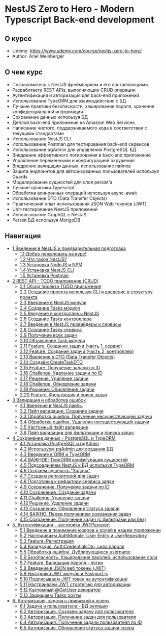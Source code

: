 # NestJS Zero to Hero - Modern Typescript Back-end development

## О курсе
- Udemy: https://www.udemy.com/course/nestjs-zero-to-hero/
- Author: Ariel Weinberger

## О чем курс

- Познакомитесь с NestJS фреймворком и его составляющими
- Разработаете REST APIs, выполняющие CRUD операции
- Аутентификация и авторизация для back-end приложений
- Использование TypeORM для взаимодействия с БД
- Лучшие практики безопасности, хэширование пароля, хранение конфиденциальной информации
- Сохранение данных используя БД
- Деплой back-end приложения на Amazom Web Services
- Написание чистого, поддерживаемого кода в соответствии с текущими стандартами
- Использование NestJS CLI
- Использование Postman для тестирования back-end сервисов
- Использование pgAdmin для управления PostgreSQL БД
- Внедрение эффективного логирования в back-end приложение
- Управление переменными и конфигурацией окружения
- Внедрение валидации данных, использование пайпов
- Защита эндпоинтов для авторизованных пользователей используя Guards
- Моделирование сущностей для слоя persist'а
- Лучшие практики Typescript
- Обработка асинронных операций используя async-await
- Использование DTO (Data Transfer Objects)
- Практический опыт использования JSON Web токенов (JWT)
- Unit-тестирование NestJS приложений
- Использование GraphQL с NestJS
- Persist БД используя MongoDB

## Навигация

- [1 Введение в NestJS и предварительная подготовка](./docs/1.%20Introduction%20to%20NestJS%20&%20Pre-requisites)
  - [1.1 Добро пожаловать на курс!](./docs/1.%20Introduction%20to%20NestJS%20&%20Pre-requisites/1.1%20Welcome%20to%20the%20course!)
  - [1.2 Что такое NestJS?](./docs/1.%20Introduction%20to%20NestJS%20&%20Pre-requisites/1.2%20What%20is%20NestJS%3F)
  - [1.3 Установка NodeJS и NPM](./docs/1.%20Introduction%20to%20NestJS%20&%20Pre-requisites/1.3%20Installing%20Node.js%20and%20NPM)
  - [1.4 Установка NestJS CLI](./docs/1.%20Introduction%20to%20NestJS%20&%20Pre-requisites/1.4%20Installing%20the%20NestJS%20CLI)
  - [1.5 Установка Postman](./docs/1.%20Introduction%20to%20NestJS%20&%20Pre-requisites/1.4%20Installing%20the%20NestJS%20CLI)
- [2 REST API - TODO приложение (CRUD)](./docs/2.%20REST%20API%20-%20Task%20Management%20Application%20(CRUD))
  - [2.1 Обзор проекта TODO приложения](./docs/2.%20REST%20API%20-%20Task%20Management%20Application%20(CRUD)/2.1%20Project%20Overview%20Task%20Management%20Application)
  - [2.2 Создание проекта используя CLI и введение в структуру проекта](./docs/2.%20REST%20API%20-%20Task%20Management%20Application%20(CRUD)/2.2%20Creating%20a%20project%20via%20the%20CLI%20and%20an%20introduction%20to%20a%20NestJS%20project%20structure)
  - [2.3 Введение в NestJS модули](./docs/2.%20REST%20API%20-%20Task%20Management%20Application%20(CRUD)/2.3%20Introduction%20to%20NestJS%20Modules)
  - [2.4 Создание Tasks модуля](./docs/2.%20REST%20API%20-%20Task%20Management%20Application%20(CRUD)/2.4%20Creating%20a%20Tasks%20Module)
  - [2.5 Введение в контроллеры NestJS](./docs/2.%20REST%20API%20-%20Task%20Management%20Application%20(CRUD)/2.5%20Introduction%20to%20NestJS%20Controllers)
  - [2.6 Создание Tasks контроллера](./docs/2.%20REST%20API%20-%20Task%20Management%20Application%20(CRUD)/2.6%20Creating%20a%20Tasks%20Controller)
  - [2.7 Введение в NestJS провайдеры и сервисы](./docs/2.%20REST%20API%20-%20Task%20Management%20Application%20(CRUD)/2.7%20Introduction%20to%20NestJS%20Providers%20and%20Services)
  - [2.8 Создание Tasks сервиса](./docs/2.%20REST%20API%20-%20Task%20Management%20Application%20(CRUD)/2.8%20Creating%20a%20Tasks%20Service)
  - [2.9 Получение всех задач](./docs/2.%20REST%20API%20-%20Task%20Management%20Application%20(CRUD)/2.9%20Feature%20Getting%20all%20Tasks)
  - [2.10 Объявление Task модели](./docs/2.%20REST%20API%20-%20Task%20Management%20Application%20(CRUD)/2.10%20Defining%20a%20Task%20Model)
  - [2.11 Feature. Создание задачи (часть 1, сервис)](./docs/2.%20REST%20API%20-%20Task%20Management%20Application%20(CRUD)/2.11%20Feature%20Creating%20a%20Task%20(Part%201%20Service))
  - [2.12 Feature. Создание задачи (часть 2, контроллер)](./docs/2.%20REST%20API%20-%20Task%20Management%20Application%20(CRUD)/2.12%20Feature%20Creating%20a%20Task%20(Part%202%20Controller))
  - [2.13 Введение в DTO (Data Transfer Objects)](./docs/2.%20REST%20API%20-%20Task%20Management%20Application%20(CRUD)/2.13%20Introduction%20to%20Data%20Transfer%20Objects%20(DTOs))
  - [2.14 Создаём CreateTaskDTO](./docs/2.%20REST%20API%20-%20Task%20Management%20Application%20(CRUD)/2.14%20Creating%20a%20CreateTaskDto)
  - [2.15 Feature. Получение задачи по ID](./docs/2.%20REST%20API%20-%20Task%20Management%20Application%20(CRUD)/2.15%20Feature%20Getting%20a%20Task%20by%20ID)
  - [2.16 Challenge. Удаление задачи по ID](./docs/2.%20REST%20API%20-%20Task%20Management%20Application%20(CRUD)/2.16%20Challenge%20Deleting%20a%20Task)
  - [2.17 Решение. Удаление задачи](./docs/2.%20REST%20API%20-%20Task%20Management%20Application%20(CRUD)/2.17%20Solution%20Deleting%20a%20Task)
  - [2.18 Challenge. Обновление задачи](./docs/2.%20REST%20API%20-%20Task%20Management%20Application%20(CRUD)/2.18%20Challenge%20Updating%20a%20Task's%20Status)
  - [2.19 Решение. Обновление задачи](./docs/2.%20REST%20API%20-%20Task%20Management%20Application%20(CRUD)/2.19%20Solution%20Updating%20a%20Task's%20Status)
  - [2.20 Feature. Фильтрация и поиск задач](./docs/2.%20REST%20API%20-%20Task%20Management%20Application%20(CRUD)/2.20%20Feature%20Searching%20and%20Filtering%20Tasks)
- [3 Валидация и обработка ошибок](./docs/3.%20Validation%20and%20Error%20Handling)
  - [3.1 Введение в NestJS пайпы](./docs/3.%20Validation%20and%20Error%20Handling/3.1%20Introduction%20to%20NestJS%20Pipes)
  - [3.2 Пайп валидации. Создание задачи](./docs/3.%20Validation%20and%20Error%20Handling/3.2%20ValidationPipe%20Creating%20a%20Task)
  - [3.3 Обработка ошибок. Получение несуществующей задачи](./docs/3.%20Validation%20and%20Error%20Handling/3.3%20Error%20Handling%20Getting%20a%20non-existing%20Task)
  - [3.4 Обработка ошибок. Удаление несуществующей задачи](./docs/3.%20Validation%20and%20Error%20Handling/3.4%20Error%20Handling%20Deleting%20a%20non-existing%20Task)
  - [3.5 Кастомный пайп валидации](./docs/3.%20Validation%20and%20Error%20Handling/3.5%20Custom%20Pipe%20Validating%20the%20Task%20Status)
  - [3.6 Пайп валидации для фильтрации и поиска задач](./docs/3.%20Validation%20and%20Error%20Handling/3.6%20ValidationPipe%20Task%20Filtering%20and%20Search)
- [4 Сохранение данных - PostgreSQL и TypeORM](./docs/4.%20Data%20Persistence%20-%20PostgreSQL%20&%20TypeORM)
  - [4.1 Установка PostgreSQL и pgAdmin](./docs/4.%20Data%20Persistence%20-%20PostgreSQL%20&%20TypeORM/4.1%20Installing%20PostgreSQL%20and%20pgAdmin)
  - [4.2 Используем pgAdmin для создания БД](./docs/4.%20Data%20Persistence%20-%20PostgreSQL%20&%20TypeORM/4.2%20Using%20pgAdmin%20to%20create%20a%20Database)
  - [4.3 Введение в ORM и TypeORM](./docs/4.%20Data%20Persistence%20-%20PostgreSQL%20&%20TypeORM/4.3%20Introduction%20to%20Object%20Relational%20Mapping%20and%20TypeORM)
  - [4.4 ВАЖНОЕ: TypeORM конфигурация сущностей](./docs/4.%20Data%20Persistence%20-%20PostgreSQL%20&%20TypeORM/4.4%20IMPORTANT%20TypeORM%20Entities%20Configuration)
  - [4.5 Подсоединяем NestJS к БД используя TypeORM](./docs/4.%20Data%20Persistence%20-%20PostgreSQL%20&%20TypeORM/4.5%20Connecting%20NestJS%20to%20a%20database%20using%20TypeORM)
  - [4.6 Создаем сущность "Задача"](./docs/4.%20Data%20Persistence%20-%20PostgreSQL%20&%20TypeORM/4.6%20Creating%20a%20Task%20Entity)
  - [4.7 Создаем репозиторий для задач](./docs/4.%20Data%20Persistence%20-%20PostgreSQL%20&%20TypeORM/4.7%20Creating%20a%20Task%20Repository)
  - [4.8 Подготовка к рефактору сервиса задач](./docs/4.%20Data%20Persistence%20-%20PostgreSQL%20&%20TypeORM/4.8%20Preparation%20for%20Task%20Service%20Refactoring)
  - [4.9 Сохранение. Получение задачи по ID](./docs/4.%20Data%20Persistence%20-%20PostgreSQL%20&%20TypeORM/4.9%20Persistence%20Getting%20a%20Task%20by%20ID)
  - [4.10 Сохранение. Создание задачи](./docs/4.%20Data%20Persistence%20-%20PostgreSQL%20&%20TypeORM/4.10%20Persistence%20Creating%20a%20Task)
  - [4.11 Challenge. Удаление задачи](./docs/4.%20Data%20Persistence%20-%20PostgreSQL%20&%20TypeORM/4.11%20Challenge%20Delete%20Task%20Persistence)
  - [4.12 Решение. Удаление задачи](./docs/4.%20Data%20Persistence%20-%20PostgreSQL%20&%20TypeORM/4.12%20Solution%20Delete%20Task%20Persistence)
  - [4.13 Сохранение. Обновление статуса задачи](./docs/4.%20Data%20Persistence%20-%20PostgreSQL%20&%20TypeORM/4.13%20Persistence%20Updating%20Task%20Status)
  - [4.14 ВАЖНО. Перед получением сохранения задач](./docs/4.%20Data%20Persistence%20-%20PostgreSQL%20&%20TypeORM/4.14%20IMPORTANT%20Before%20Persistence%20of%20Getting%20Tasks)
  - [4.15 Сохранение. Получение задач (с фильтрами или без)](./docs/4.%20Data%20Persistence%20-%20PostgreSQL%20&%20TypeORM/4.15%20Persistence%20Getting%20Tasks%20(with%20or%20without%20filters))
- [5. Аутентификация - настройка JWTPassport](./docs/5.%20(Part%201)%20Authentication%20-%20Setting%20up%20JWTPassport)
  - [5.1 Введение в понимание юзеров и ролей в нашем приложении](./docs/5.%20(Part%201)%20Authentication%20-%20Setting%20up%20JWTPassport/5.1%20Introduction%20Users%20and%20roles%20in%20our%20application)
  - [5.2 Настраиваем AuthModule, User Entity и UserRepository](./docs/5.%20(Part%201)%20Authentication%20-%20Setting%20up%20JWTPassport/5.2%20Setting%20up%20AuthModule,%20User%20Entity%20and%20UserRepository)
  - [5.3 Feature. Регистрация](./docs/5.%20(Part%201)%20Authentication%20-%20Setting%20up%20JWTPassport/5.3%20Feature%20Sign%20Up)
  - [5.4 Валидация. AuthCredentialsDto, сила пароля](./docs/5.%20(Part%201)%20Authentication%20-%20Setting%20up%20JWTPassport/5.4%20Validation.%20AuthCredentialsDto,%20password%20strength)
  - [5.5 Обработка ошибок. Дублирующиеся username](./docs/5.%20(Part%201)%20Authentication%20-%20Setting%20up%20JWTPassport/5.5%20Error%20Handling%20Duplicate%20Usernames)
  - [5.6 Безопасность. Хэширование паролей. использование соли](./docs/5.%20(Part%201)%20Authentication%20-%20Setting%20up%20JWTPassport/5.6%20Security%20Hashing%20Passwords%20&%20Using%20Salts)
  - [5.7 Feature. Валидация пароля - логин](./docs/5.%20(Part%201)%20Authentication%20-%20Setting%20up%20JWTPassport/5.7%20Feature%20Validating%20Password%20-%20Sign%20In)
  - [5.8 Введение в JSON веб токены (JWT)](./docs/5.%20(Part%201)%20Authentication%20-%20Setting%20up%20JWTPassport/5.8%20Introduction%20to%20JSON%20Web%20Tokens%20(JWT))
  - [5.9 Настройка JWT модуля и Passport.js](./docs/5.%20(Part%201)%20Authentication%20-%20Setting%20up%20JWTPassport/5.9%20Setting%20up%20the%20JWT%20Module%20and%20Passport.js)
  - [5.10 Подписываем JWT токен на аутентификации](./docs/5.%20(Part%201)%20Authentication%20-%20Setting%20up%20JWTPassport/5.10%20Signing%20a%20JWT%20Token%20Upon%20Authentication)
  - [5.11 Настраиваем JWT стратегию для авторизации](./docs/5.%20(Part%201)%20Authentication%20-%20Setting%20up%20JWTPassport/5.11%20Setting%20up%20the%20JWT%20Strategy%20for%20Authorization)
  - [5.12 Кастомный @GetUser декоратор](./docs/5.%20(Part%201)%20Authentication%20-%20Setting%20up%20JWTPassport/5.12%20Custom%20@GetUser()%20Decorator)
  - [5.13 Защищаем Tasks роуты](./docs/5.%20(Part%201)%20Authentication%20-%20Setting%20up%20JWTPassport/5.13%20Guarding%20the%20Tasks%20Routes%20(TasksController))
- [6. Авторизация, задачи с привязкой к юзеру](./docs/6.%20(Part%202)%20Authorization%20-%20Task%20Ownership)
  - [6.1 Задачи и пользователи - БД реляции](./docs/6.%20(Part%202)%20Authorization%20-%20Task%20Ownership/6.1%20Tasks%20and%20Users%20-%20Database%20Relation)
  - [6.2 Авторизация. Создаем задачу для пользователя](./docs/6.%20(Part%202)%20Authorization%20-%20Task%20Ownership/6.2%20Authorization%20Creating%20a%20Task%20For%20User)
  - [6.3 Авторизация. Получение задач для пользователя](./docs/6.%20(Part%202)%20Authorization%20-%20Task%20Ownership/6.3%20Authorization%20Getting%20Tasks%20For%20User)
  - [6.4 Авторизация. Получение задачи пользователя по ID](./docs/6.%20(Part%202)%20Authorization%20-%20Task%20Ownership/6.4%20Authorization%20Getting%20a%20User's%20Task)
  - [6.5 Авторизация. Обновление статуса задачи юзера](./docs/6.%20(Part%202)%20Authorization%20-%20Task%20Ownership/6.5%20Authorization%20Updating%20a%20User's%20Task%20Status)
